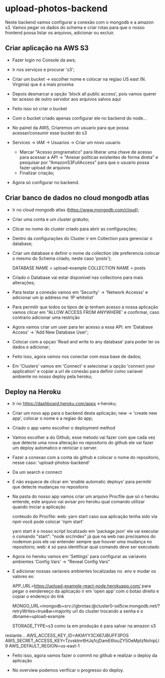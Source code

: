 # upload-photos-backend
  Neste backend vamos configurar a conexão com o mongodb e a amazon s3. Vamos pegar os dados do schema e criar rotas para que o nosso frontend possa listar os arquivos, adicionar ou excluir.

## Criar aplicação na AWS S3
  - Fazer login no Console da aws;
  - Ir nos serviços e procurar 's3';
  - Criar um bucket -> escolher nome e colocar na regiao US east (N. Virginia) que é a mais proxima
  - Depois desmarcar a opção 'block all public access', pois vamos querer ter acesso de outro servidor aos arquivos salvos aqui
  - Feito isso só criar o bucket
  - Com o bucket criado apenas configurar ele no backend do node...

  - No painel da AWS, Criaremos um usuario para que possa acessar/consumir esse bucket do s3

  - Services -> IAM -> Usuarios -> Criar um novo usuario
	 - Marcar "Acesso programatico" para liberar uma chave de acesso para acessar a API -> "Anexar politicas existentes de forma direta" e pesquisar por  "AmazonS3FullAccess" para que o usuario possa fazer upload de arquivos
	 - Finalizar criação;
  - Agora só configurar no backend.
  
  
## Criar banco de dados no cloud mongodb atlas
  - Ir no cloud mongodb atlas (https://www.mongodb.com/cloud);
  - Criar uma conta e um cluster gratuito;
  - Clicar no nome do cluster criado para abrir as configurações;
  - Dentro da configurações do Cluster ir em Collection para gerenciar o database;
  - Criar um database e definir o nome da collection (de preferencia colocar o mesmo do Schema criado, neste caso 'posts');

    DATABASE NAME = upload-example
    COLLECTION NAME = posts

  - Criado o Database vai estar disponivel nas collections para mais alterações;
  - Para testar a conexão vamos em 'Security' -> 'Network Accesss' e adicionar um ip address me 'IP whitelist'
  - Para permitir que todos os tipos de ip tenham acesso a nossa aplicação vamos clicar em "ALLOW ACCESS FROM ANYWHERE' e confirmar, caso contrario adicionar uma restrição

  - Agora vamos criar um user para ter acesso a essa API. em 'Database Access' -> 'Add New Database User';
  - Colocar com a opçao 'Read and write to any database' para poder ler os dados e adicionar;

  - Feito isso, agora vamos nos conectar com essa base de dados;
  - Em 'Clusters' vamos em 'Connect' e selecionar a opção 'connect your application' e copiar a url de conexão para definir como variavel ambiente no nosso deploy pela heroku;
  
  
## Deploy na Heroku
  - Ir no https://dashboard.heroku.com/apps <-heroku;
  - Criar um novo app para o backend desta aplicação; 
      new -> 'create new app', colocar o nome e a regiao do app;
      
  - Criado o app vamo escolher o deployment method
  - Vamos escolher a do Github, esse metodo vai fazer com que cada vez que detecte uma nova alteração no repositorio do github ele vai fazer um deploy automatico e reiniciar o server.
  - Fazer a conexao com a conta do github e colocar o nome do repositorio, nesse caso: 'upload-photos-backend'
  - Da um search e connect
  - E não esquece de clicar em 'enable automatic deploys' para permitir que detecte mudanças no repositorio

  - Na pasta do nosso app vamos criar um arquivo Procfile que só o heroku entende, este arquivo vai avisar pro heroku qual comando utilizar quando iniciar a aplicação

    conteudo do Procfile:
    web: yarn start
    caso sua aplicação tenha sido via npm você pode colocar 'npm start'
    
    yarn start é o nosso script localizado em 'package.json' ele vai executar o comando "start": "node src/index" já que na web nao precisamos do nodemon pois ele vai entender sempre que houver uma mudança no repositorio;
    web: é só para identificar qual comando deve ser executado

  - Agora no heroku vamos em 'Settings' para configurar as variaveis ambientes 
     'Config Vars' -> "Reveal Config Vars"
  - E adicionar nossas variaveis ambientes localizadas no .env e mudar os valores ex:

    APP_URL=https://upload-example-react-node.herokuapp.com/
    para pegar o eendereeço da aplicação ir em 'open app' com o botao direito e copiar o endereço do link

    MONGO_URL=mongodb+srv://gbrotas:<password>@cluster0-od5cw.mongodb.net/<dbname>?retryWrites=true&w=majority
    url do cluster trocando a senha e o dbname=upload-example

    STORAGE_TYPE=s3
    como ta em produção é para salvar na amazon s3

   restante...
   AWS_ACCESS_KEY_ID=AKIAYY3CX67JBUFF3POS
   AWS_SECRET_ACCESS_KEY=Tzvsktnr6HJq1cjDamE6IouZY5OeMpIzNohipLl9
   AWS_DEFAULT_REGION=us-east-1

  - Feito isso, agora vamos fazer o commit no github e realizar o deploy da aplicação

  - No overview podemos verificar o progresso do deploy.
